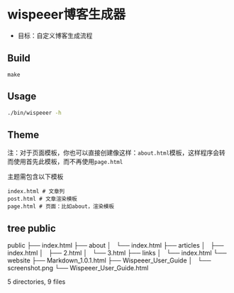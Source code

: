 # wispeeer博客生成器

+ 目标：自定义博客生成流程

## Build
```
make
```

## Usage
```bash
./bin/wispeeer -h
```

## Theme 
注：对于页面模板，你也可以直接创建像这样：`about.html`模板，这样程序会转而使用首先此模板，而不再使用`page.html`

主题需包含以下模板
```
index.html # 文章列
post.html # 文章渲染模板
page.html # 页面：比如about，渲染模板
```

## tree public
public
├── index.html
├── about
│   └── index.html
├── articles
│   ├── index.html
│   ├── 2.html
│   └── 3.html
├── links
│   └── index.html
└── website
    ├── Markdown_1.0.1.html
    ├── Wispeeer_User_Guide
    │   └── screenshot.png
    └── Wispeeer_User_Guide.html

5 directories, 9 files